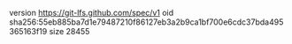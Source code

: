 version https://git-lfs.github.com/spec/v1
oid sha256:55eb885ba7d1e79487210f86127eb3a2b9ca1bf700e6cdc37bda495365163f19
size 28455
